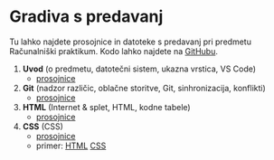 # Gradiva s predavanj

Tu lahko najdete prosojnice in datoteke s predavanj pri predmetu Računalniški praktikum. Kodo lahko najdete na [GitHubu](https://github.com/racunalniski-praktikum/predavanja).

1. **Uvod** (o predmetu, datotečni sistem, ukazna vrstica, VS Code)
   - [prosojnice](01-uvod/prosojnice.html)
2. **Git** (nadzor različic, oblačne storitve, Git, sinhronizacija, konflikti)
   - [prosojnice](02-git/prosojnice.html)
3. **HTML** (Internet & splet, HTML, kodne tabele)
   - [prosojnice](03-html/prosojnice.html)
4. **CSS** (CSS)
   - [prosojnice](04-css/prosojnice.html)
   - primer: [HTML](04-css/primer/recepti.html) [CSS](04-css/primer/recepti.css)
